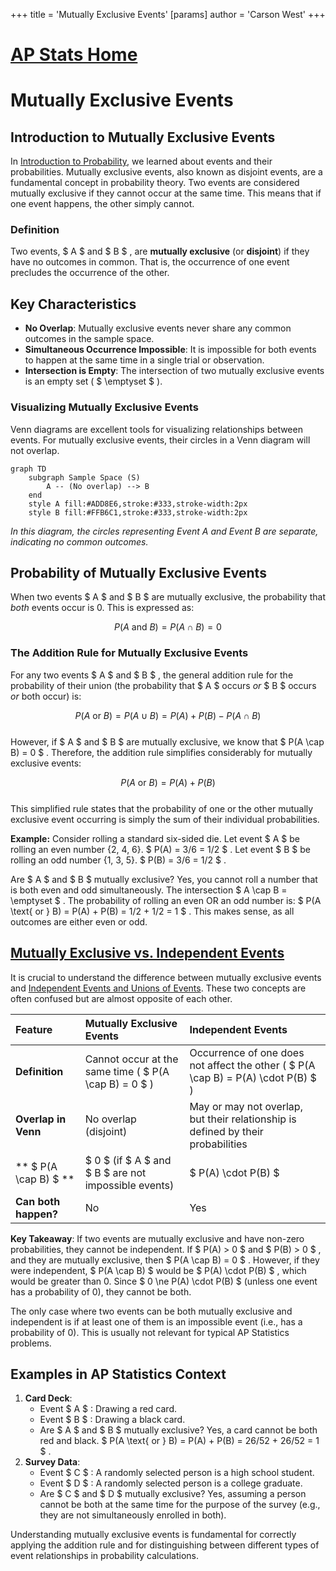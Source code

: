 +++
 title = 'Mutually Exclusive Events'
[params]
	author = 'Carson West'
+++
# [AP Stats Home](./../ap-stats-home/)
# Mutually Exclusive Events

## Introduction to Mutually Exclusive Events

In [Introduction to Probability](./../introduction-to-probability/), we learned about events and their probabilities. Mutually exclusive events, also known as disjoint events, are a fundamental concept in probability theory. Two events are considered mutually exclusive if they cannot occur at the same time. This means that if one event happens, the other simply cannot.

### Definition
Two events,  $ A $  and  $ B $ , are **mutually exclusive** (or **disjoint**) if they have no outcomes in common. That is, the occurrence of one event precludes the occurrence of the other.

## Key Characteristics

*   **No Overlap**: Mutually exclusive events never share any common outcomes in the sample space.
*   **Simultaneous Occurrence Impossible**: It is impossible for both events to happen at the same time in a single trial or observation.
*   **Intersection is Empty**: The intersection of two mutually exclusive events is an empty set ( $ \emptyset $ ).

### Visualizing Mutually Exclusive Events

Venn diagrams are excellent tools for visualizing relationships between events. For mutually exclusive events, their circles in a Venn diagram will not overlap.

```mermaid
graph TD
    subgraph Sample Space (S)
        A -- (No overlap) --> B
    end
    style A fill:#ADD8E6,stroke:#333,stroke-width:2px
    style B fill:#FFB6C1,stroke:#333,stroke-width:2px
```

*In this diagram, the circles representing Event A and Event B are separate, indicating no common outcomes.*

## Probability of Mutually Exclusive Events

When two events  $ A $  and  $ B $  are mutually exclusive, the probability that *both* events occur is 0. This is expressed as:

 $$ P(A \text{ and } B) = P(A \cap B) = 0 $$  
### The Addition Rule for Mutually Exclusive Events

For any two events  $ A $  and  $ B $ , the general addition rule for the probability of their union (the probability that  $ A $  occurs *or*  $ B $  occurs *or* both occur) is:

 $$ P(A \text{ or } B) = P(A \cup B) = P(A) + P(B) - P(A \cap B) $$  
However, if  $ A $  and  $ B $  are mutually exclusive, we know that  $ P(A \cap B) = 0 $ . Therefore, the addition rule simplifies considerably for mutually exclusive events:

 $$ P(A \text{ or } B) = P(A) + P(B) $$  
This simplified rule states that the probability of one or the other mutually exclusive event occurring is simply the sum of their individual probabilities.

**Example:**
Consider rolling a standard six-sided die.
Let event  $ A $  be rolling an even number {2, 4, 6}.  $ P(A) = 3/6 = 1/2 $ .
Let event  $ B $  be rolling an odd number {1, 3, 5}.  $ P(B) = 3/6 = 1/2 $ .

Are  $ A $  and  $ B $  mutually exclusive? Yes, you cannot roll a number that is both even and odd simultaneously. The intersection  $ A \cap B = \emptyset $ .
The probability of rolling an even OR an odd number is:
 $ P(A \text{ or } B) = P(A) + P(B) = 1/2 + 1/2 = 1 $ . This makes sense, as all outcomes are either even or odd.

## [Mutually Exclusive vs. Independent Events](./../mutually-exclusive-vs.-independent-events/)

It is crucial to understand the difference between mutually exclusive events and [Independent Events and Unions of Events](./../independent-events-and-unions-of-events/). These two concepts are often confused but are almost opposite of each other.

| Feature             | Mutually Exclusive Events                               | Independent Events                                    |
| :------------------ | :------------------------------------------------------ | :---------------------------------------------------- |
| **Definition**      | Cannot occur at the same time ( $ P(A \cap B) = 0 $ )       | Occurrence of one does not affect the other ( $ P(A \cap B) = P(A) \cdot P(B) $ ) |
| **Overlap in Venn** | No overlap (disjoint)                                   | May or may not overlap, but their relationship is defined by their probabilities |
| ** $ P(A \cap B) $ **   |  $ 0 $  (if  $ A $  and  $ B $  are not impossible events)           |  $ P(A) \cdot P(B) $                                      |
| **Can both happen?**| No                                                      | Yes                                                   |

**Key Takeaway**: If two events are mutually exclusive and have non-zero probabilities, they cannot be independent. If  $ P(A) > 0 $  and  $ P(B) > 0 $ , and they are mutually exclusive, then  $ P(A \cap B) = 0 $ . However, if they were independent,  $ P(A \cap B) $  would be  $ P(A) \cdot P(B) $ , which would be greater than 0. Since  $ 0 \ne P(A) \cdot P(B) $  (unless one event has a probability of 0), they cannot be both.

The only case where two events can be both mutually exclusive and independent is if at least one of them is an impossible event (i.e., has a probability of 0). This is usually not relevant for typical AP Statistics problems.

## Examples in AP Statistics Context

1.  **Card Deck**:
    *   Event  $ A $ : Drawing a red card.
    *   Event  $ B $ : Drawing a black card.
    *   Are  $ A $  and  $ B $  mutually exclusive? Yes, a card cannot be both red and black.  $ P(A \text{ or } B) = P(A) + P(B) = 26/52 + 26/52 = 1 $ .
2.  **Survey Data**:
    *   Event  $ C $ : A randomly selected person is a high school student.
    *   Event  $ D $ : A randomly selected person is a college graduate.
    *   Are  $ C $  and  $ D $  mutually exclusive? Yes, assuming a person cannot be both at the same time for the purpose of the survey (e.g., they are not simultaneously enrolled in both).

Understanding mutually exclusive events is fundamental for correctly applying the addition rule and for distinguishing between different types of event relationships in probability calculations.